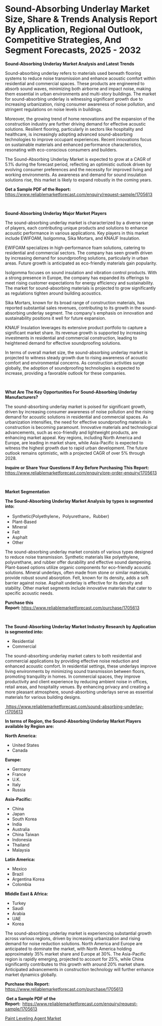 <p><h1>Sound-Absorbing Underlay Market Size, Share & Trends Analysis Report By Application, Regional Outlook, Competitive Strategies, And Segment Forecasts, 2025 - 2032</h1></p><p><strong>Sound-Absorbing Underlay Market Analysis and Latest Trends</strong></p>
<p><p>Sound-absorbing underlay refers to materials used beneath flooring systems to reduce noise transmission and enhance acoustic comfort within residential and commercial spaces. These products are engineered to absorb sound waves, minimizing both airborne and impact noise, making them essential in urban environments and multi-story buildings. The market for sound-absorbing underlay is witnessing significant growth due to increasing urbanization, rising consumer awareness of noise pollution, and stringent regulations on noise levels in buildings. </p><p>Moreover, the growing trend of home renovations and the expansion of the construction industry are further driving demand for effective acoustic solutions. Resilient flooring, particularly in sectors like hospitality and healthcare, is increasingly adopting advanced sound-absorbing technologies to improve occupant experiences. Recent innovations focus on sustainable materials and enhanced performance characteristics, resonating with eco-conscious consumers and builders.</p><p>The Sound-Absorbing Underlay Market is expected to grow at a CAGR of 5.1% during the forecast period, reflecting an optimistic outlook driven by evolving consumer preferences and the necessity for improved living and working environments. As awareness and demand for sound insulation solutions rise, this market is likely to expand robustly in the coming years.</p></p>
<p><strong>Get a Sample PDF of the Report:&nbsp;</strong> <a href="https://www.reliablemarketforecast.com/enquiry/request-sample/1705613?utm_campaign=2315&utm_medium=2&utm_source=Github&utm_content=ia&utm_term=27032025&utm_id=sound-absorbing-underlay">https://www.reliablemarketforecast.com/enquiry/request-sample/1705613</a></p>
<p>&nbsp;</p>
<p><strong>Sound-Absorbing Underlay Major Market Players</strong></p>
<p><p>The sound-absorbing underlay market is characterized by a diverse range of players, each contributing unique products and solutions to enhance acoustic performance in various applications. Key players in this market include EWIFOAM, Isolgomma, Sika Mortars, and KNAUF Insulation.</p><p>EWIFOAM specializes in high-performance foam solutions, catering to residential and commercial sectors. The company has seen growth driven by increasing demand for soundproofing solutions, particularly in urban areas. Future growth is anticipated as eco-friendly materials gain popularity.</p><p>Isolgomma focuses on sound insulation and vibration control products. With a strong presence in Europe, the company has expanded its offerings to meet rising customer expectations for energy efficiency and sustainability. The market for sound-absorbing materials is projected to grow significantly as regulations tighten around building acoustics.</p><p>Sika Mortars, known for its broad range of construction materials, has reported substantial sales revenues, contributing to its growth in the sound-absorbing underlay segment. The company's emphasis on innovation and sustainability positions it well for future expansion.</p><p>KNAUF Insulation leverages its extensive product portfolio to capture a significant market share. Its revenue growth is supported by increasing investments in residential and commercial construction, leading to heightened demand for effective soundproofing solutions.</p><p>In terms of overall market size, the sound-absorbing underlay market is projected to witness steady growth due to rising awareness of acoustic comfort and environmental concerns. As construction activities surge globally, the adoption of soundproofing technologies is expected to increase, providing a favorable outlook for these companies.</p></p>
<p>&nbsp;</p>
<p><strong>What Are The Key Opportunities For Sound-Absorbing Underlay Manufacturers?</strong></p>
<p><p>The sound-absorbing underlay market is poised for significant growth, driven by increasing consumer awareness of noise pollution and the rising demand for acoustic solutions in residential and commercial spaces. As urbanization intensifies, the need for effective soundproofing materials in construction is becoming paramount. Innovative materials and technological advancements, such as eco-friendly and lightweight products, are enhancing market appeal. Key regions, including North America and Europe, are leading in market share, while Asia-Pacific is expected to witness the highest growth due to rapid urban development. The future outlook remains optimistic, with a projected CAGR of over 5% through 2028.</p></p>
<p><strong>Inquire or Share Your Questions If Any Before Purchasing This Report:</strong> <a href="https://www.reliablemarketforecast.com/enquiry/pre-order-enquiry/1705613?utm_campaign=2315&utm_medium=2&utm_source=Github&utm_content=ia&utm_term=27032025&utm_id=sound-absorbing-underlay">https://www.reliablemarketforecast.com/enquiry/pre-order-enquiry/1705613</a></p>
<p>&nbsp;</p>
<p><strong>Market Segmentation</strong></p>
<p><strong>The Sound-Absorbing Underlay Market Analysis by types is segmented into:</strong></p>
<p><ul><li>Synthetic(Polyethylene，Polyurethane，Rubber)</li><li>Plant-Based</li><li>Mineral</li><li>Felt</li><li>Asphalt</li><li>Other</li></ul></p>
<p><p>The sound-absorbing underlay market consists of various types designed to reduce noise transmission. Synthetic materials like polyethylene, polyurethane, and rubber offer durability and effective sound dampening. Plant-based options utilize organic components for eco-friendly acoustic solutions. Mineral underlays, often made from stone or similar materials, provide robust sound absorption. Felt, known for its density, adds a soft barrier against noise. Asphalt underlay is effective for its density and stability. Other market segments include innovative materials that cater to specific acoustic needs.</p></p>
<p><strong>Purchase this Report:&nbsp;</strong><a href="https://www.reliablemarketforecast.com/purchase/1705613?utm_campaign=2315&utm_medium=2&utm_source=Github&utm_content=ia&utm_term=27032025&utm_id=sound-absorbing-underlay">https://www.reliablemarketforecast.com/purchase/1705613</a></p>
<p>&nbsp;</p>
<p><strong>The Sound-Absorbing Underlay Market Industry Research by Application is segmented into:</strong></p>
<p><ul><li>Residential</li><li>Commercial</li></ul></p>
<p><p>The sound-absorbing underlay market caters to both residential and commercial applications by providing effective noise reduction and enhanced acoustic comfort. In residential settings, these underlays improve living environments by minimizing sound transmission between floors, promoting tranquility in homes. In commercial spaces, they improve productivity and client experience by reducing ambient noise in offices, retail areas, and hospitality venues. By enhancing privacy and creating a more pleasant atmosphere, sound-absorbing underlays serve as essential materials for various building designs.</p></p>
<p><a href="https://www.reliablemarketforecast.com/sound-absorbing-underlay-r1705613?utm_campaign=2315&utm_medium=2&utm_source=Github&utm_content=ia&utm_term=27032025&utm_id=sound-absorbing-underlay">&nbsp;https://www.reliablemarketforecast.com/sound-absorbing-underlay-r1705613</a></p>
<p><strong>In terms of Region, the Sound-Absorbing Underlay Market Players available by Region are:</strong></p>
<p>
    <p> <strong> North America: </strong>
        <ul>
            <li>United States</li>
            <li>Canada</li>
        </ul>
        </p> 
    <p> <strong> Europe: </strong>
        <ul>
            <li>Germany</li>
            <li>France</li>
            <li>U.K.</li>
            <li>Italy</li>
            <li>Russia</li>
        </ul>
        </p> 
    <p> <strong> Asia-Pacific: </strong>
        <ul>
            <li>China</li>
            <li>Japan</li>
            <li>South Korea</li>
            <li>India</li>
            <li>Australia</li>
            <li>China Taiwan</li>
            <li>Indonesia</li>
            <li>Thailand</li>
            <li>Malaysia</li>
        </ul>
        </p> 
    <p> <strong> Latin America: </strong>
        <ul>
            <li>Mexico</li>
            <li>Brazil</li>
            <li>Argentina Korea</li>
            <li>Colombia</li>
        </ul>
        </p> 
    <p> <strong> Middle East & Africa: </strong>
        <ul>
            <li>Turkey</li>
            <li>Saudi</li>
            <li>Arabia</li>
            <li>UAE</li>
            <li>Korea</li>
        </ul>
    </p>
    </p>
<p><p>The sound-absorbing underlay market is experiencing substantial growth across various regions, driven by increasing urbanization and rising demand for noise reduction solutions. North America and Europe are anticipated to dominate the market, with North America holding approximately 35% market share and Europe at 30%. The Asia-Pacific region is rapidly emerging, projected to account for 25%, while China significantly contributes to this growth with around 20% market share. Anticipated advancements in construction technology will further enhance market dynamics globally.</p></p>
<p><strong>Purchase this Report: </strong><a href="https://www.reliablemarketforecast.com/purchase/1705613?utm_campaign=2315&utm_medium=2&utm_source=Github&utm_content=ia&utm_term=27032025&utm_id=sound-absorbing-underlay">https://www.reliablemarketforecast.com/purchase/1705613</a></p>
<p>&nbsp;<strong>Get a Sample PDF of the Report:&nbsp;&nbsp;</strong><a href="https://www.reliablemarketforecast.com/enquiry/request-sample/1705613?utm_campaign=2315&utm_medium=2&utm_source=Github&utm_content=ia&utm_term=27032025&utm_id=sound-absorbing-underlay">https://www.reliablemarketforecast.com/enquiry/request-sample/1705613</a></p>
<p><strong></strong></p>
<p><p><a href="https://github.com/gavalegeyndt26/Market-Research-Report-List-1/blob/main/paint-leveling-agent-market.md?utm_campaign=2315&utm_medium=2&utm_source=Github&utm_content=ia&utm_term=27032025&utm_id=sound-absorbing-underlay">Paint Leveling Agent Market</a></p></p>